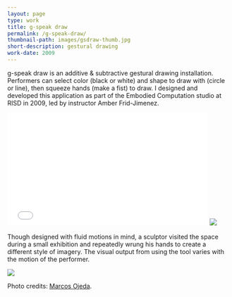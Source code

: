 ```yaml
---
layout: page
type: work
title: g-speak draw
permalink: /g-speak-draw/
thumbnail-path: images/gsdraw-thumb.jpg
short-description: gestural drawing
work-date: 2009
---
```


g-speak draw is an additive & subtractive gestural drawing installation. Performers can select color (black or white) and shape to draw with (circle or line), then squeeze hands (make a fist) to draw. I designed and developed this application as part of the Embodied Computation studio at RISD in 2009, led by instructor Amber Frid-Jimenez.

<div class="invisible-margin image-grid">
<!--
<img style="width:238px; margin-right: 10px; display:inline-block;" src="{{ site.baseurl }}/images/gsdraw-1.jpg"><img style="width:238px; margin-right: 10px; display:inline-block;" src="{{ site.baseurl }}/images/gsdraw-2.jpg"><img style="width:424px; display:inline-block;" src="{{ site.baseurl }}/images/gsdraw-3.jpg">
-->
<iframe src="//player.vimeo.com/video/115144844?color=ff0463" width="455" height="256" frameborder="0" webkitallowfullscreen mozallowfullscreen allowfullscreen class="grid-margin-bottom"></iframe>
<a href="https://www.flickr.com/photos/subliminal/3573348247/in/set-72157615073700173"><img class="col-15-block grid-margin-bottom" src="{{ site.baseurl }}/images/gsdraw-squeeze.jpg"></a>
</div>

Though designed with fluid motions in mind, a sculptor visited the space during a small exhibition and repeatedly wrung his hands to create a different style of imagery. The visual output from using the tool varies with the motion of the performer.

<div class="invisible-margin image-grid">
<a href="https://www.flickr.com/photos/subliminal/3604328545/in/set-72157615073700173"><img class="col-30-block" src="{{ site.baseurl }}/images/gsdraw-main.jpg"></a>
</div>

Photo credits: <a href="http://generic.cx/">Marcos Ojeda</a>.
